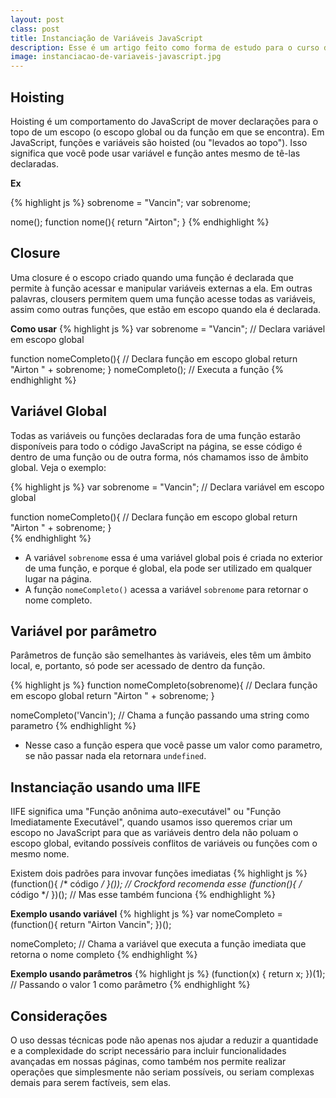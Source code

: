 ```yaml
---
layout: post
class: post
title: Instanciação de Variáveis JavaScript
description: Esse é um artigo feito como forma de estudo para o curso de BE Mean do WebSchool.io
image: instanciacao-de-variaveis-javascript.jpg
---
```


## Hoisting

Hoisting é um comportamento do JavaScript de mover declarações para o topo de um escopo (o escopo global ou da função em que se encontra). Em JavaScript, funções e variáveis são hoisted (ou "levados ao topo"). Isso significa que você pode usar variável e função antes mesmo de tê-las declaradas.

**Ex**

{% highlight js %}
sobrenome = "Vancin";
var sobrenome;

nome();
function nome(){
    return "Airton";
}
{% endhighlight %}

## Closure

Uma closure é o escopo criado quando uma função é declarada que permite à função acessar e manipular variáveis externas a ela. Em outras palavras, clousers permitem quem uma função acesse todas as variáveis, assim como outras funções, que estão em escopo quando ela é declarada.

**Como usar**
{% highlight js %}
var sobrenome = "Vancin"; // Declara variável em escopo global

function nomeCompleto(){ // Declara função em escopo global
    return "Airton " + sobrenome;
}
nomeCompleto(); // Executa a função
{% endhighlight %}


## Variável Global

Todas as variáveis ​​ou funções declaradas fora de uma função estarão disponíveis para todo o código JavaScript na página, se esse código é dentro de uma função ou de outra forma, nós chamamos isso de âmbito global. Veja o exemplo:

{% highlight js %}
var sobrenome = "Vancin"; // Declara variável em escopo global

function nomeCompleto(){ // Declara função em escopo global
    return "Airton " + sobrenome;
}  
{% endhighlight %}

- A variável `sobrenome` essa é uma variável global pois é criada no exterior de uma função, e porque é global, ela pode ser utilizado em qualquer lugar na página.
- A função `nomeCompleto()` acessa a variável `sobrenome` para retornar o nome completo.


## Variável por parâmetro

Parâmetros de função são semelhantes às variáveis, eles têm um âmbito local, e, portanto, só pode ser acessado de dentro da função.

{% highlight js %}
function nomeCompleto(sobrenome){ // Declara função em escopo global
    return "Airton " + sobrenome;
}  

nomeCompleto('Vancin'); // Chama a função passando uma string como parametro
{% endhighlight %}

- Nesse caso a função espera que você passe um valor como parametro, se não passar nada ela retornara `undefined`.


## Instanciação usando uma IIFE

IIFE significa uma "Função anônima auto-executável" ou "Função Imediatamente Executável", quando usamos isso queremos criar um escopo no JavaScript para que as variáveis dentro dela não poluam o escopo global, evitando possíveis conflitos de variáveis ou funções com o mesmo nome.

Existem dois padrões para invovar funções imediatas
{% highlight js %}
(function(){ /* código */ }()); // Crockford recomenda esse
(function(){ /* código */ })(); // Mas esse também funciona
{% endhighlight %}

**Exemplo usando variável**
{% highlight js %}
var nomeCompleto = (function(){
    return "Airton Vancin";
})();

nomeCompleto; // Chama a variável que executa a função imediata que retorna o nome completo
{% endhighlight %}

**Exemplo usando parâmetros**
{% highlight js %}
(function(x) { 
    return x;
})(1); // Passando o valor 1 como parâmetro
{% endhighlight %}

## Considerações

O uso dessas técnicas pode não apenas nos ajudar a reduzir a quantidade e a complexidade do script necessário para incluir funcionalidades avançadas em nossas páginas, como também nos permite realizar operações que simplesmente não seriam possíveis, ou seriam complexas demais para serem factíveis, sem elas.


